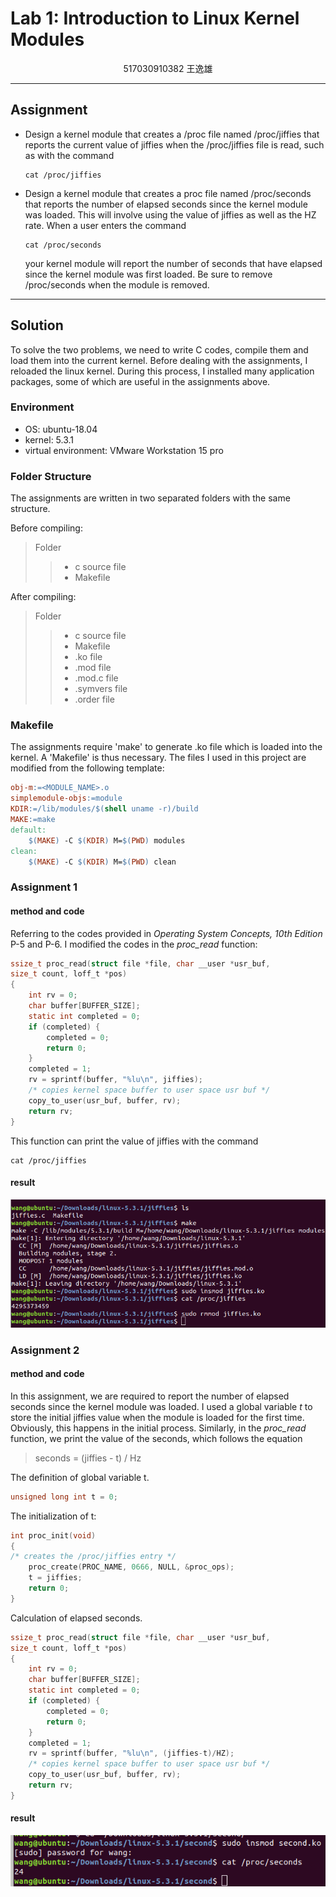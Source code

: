 # Lab 1: Introduction to Linux Kernel Modules
<center> 517030910382 王逸雄 </center>

---
## Assignment
-  Design a kernel module that creates a /proc file named /proc/jiffies that reports the current value of jiffies when the /proc/jiffies file is read, such as with the command
    ```shell
    cat /proc/jiffies
    ```
- Design a kernel module that creates a proc file named /proc/seconds that reports the number of elapsed seconds since the kernel module was loaded. This will involve using the value of jiffies as well as the HZ rate. When a user enters the command
    ``` shell
    cat /proc/seconds
    ```
    your kernel module will report the number of seconds that have elapsed since the kernel module was first loaded. Be sure to remove /proc/seconds when the module is removed.
---
## Solution
To solve the two problems, we need to write C codes, compile them and load them into the current kernel. Before dealing with the assignments, I reloaded the linux kernel. During this process, I installed many application packages, some of which are useful in the assignments above.
### Environment
- OS: ubuntu-18.04
- kernel: 5.3.1
- virtual environment: VMware Workstation 15 pro

### Folder Structure
The assignments are written in two separated folders with the same structure.

Before compiling:
> Folder
>> - c source file
>> - Makefile

After compiling:
> Folder
>> - c source file
>> - Makefile
>> - .ko file
>> - .mod file
>> - .mod.c file
>> - .symvers file
>> - .order file

### Makefile
The assignments require 'make' to generate .ko file which is loaded into the kernel. A 'Makefile' is thus necessary. The files I used in this project are modified from the following template:
```Makefile
obj-m:=<MODULE_NAME>.o
simplemodule-objs:=module
KDIR:=/lib/modules/$(shell uname -r)/build
MAKE:=make
default:
	$(MAKE) -C $(KDIR) M=$(PWD) modules
clean:
	$(MAKE) -C $(KDIR) M=$(PWD) clean
```

### Assignment 1
#### method and code
Referring to the codes provided in <i>Operating System Concepts, 10th Edition</i> P-5 and P-6. I modified the codes in the  <i>proc\_read</i> function:
```C
ssize_t proc_read(struct file *file, char __user *usr_buf,
size_t count, loff_t *pos)
{
	int rv = 0;
	char buffer[BUFFER_SIZE];
	static int completed = 0;
	if (completed) {
		completed = 0;
		return 0;
	}
	completed = 1;
	rv = sprintf(buffer, "%lu\n", jiffies);
	/* copies kernel space buffer to user space usr buf */
	copy_to_user(usr_buf, buffer, rv);
	return rv;
}
```
This function can print the value of jiffies with the command
```shell
cat /proc/jiffies
```

#### result
![avatar](11.png)

### Assignment 2
#### method and code
In this assignment, we are required to report the number of elapsed seconds since the kernel module was loaded. I used a global variable $t$ to store the initial jiffies value when the module is loaded for the first time. Obviously, this happens in the initial process. Similarly, in the <i>proc\_read</i> function, we print the value of the seconds, which follows the equation 
> seconds = (jiffies - t) / Hz

The definition of global variable t.
```C
unsigned long int t = 0;
```
The initialization of t:

```C
int proc_init(void)
{
/* creates the /proc/jiffies entry */
	proc_create(PROC_NAME, 0666, NULL, &proc_ops);
	t = jiffies;
	return 0;
}
```
Calculation of elapsed seconds.
```C
ssize_t proc_read(struct file *file, char __user *usr_buf,
size_t count, loff_t *pos)
{
	int rv = 0;
	char buffer[BUFFER_SIZE];
	static int completed = 0;
	if (completed) {
		completed = 0;
		return 0;
	}
	completed = 1;
	rv = sprintf(buffer, "%lu\n", (jiffies-t)/HZ);
	/* copies kernel space buffer to user space usr buf */
	copy_to_user(usr_buf, buffer, rv);
	return rv;
}
```
#### result
![avatar](12.png)
